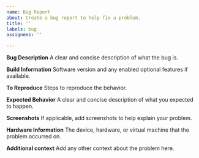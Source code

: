 ```yaml
---
name: Bug Report
about: Create a bug report to help fix a problem.
title: ''
labels: bug
assignees: ''

---
```


**Bug Description**
A clear and concise description of what the bug is.

**Build Information**
Software version and any enabled optional features if available.

**To Reproduce**
Steps to reproduce the behavior.

**Expected Behavior**
A clear and concise description of what you expected to happen.

**Screenshots**
If applicable, add screenshots to help explain your problem.

**Hardware Information**
The device, hardware, or virtual machine that the problem occurred on.

**Additional context**
Add any other context about the problem here.
